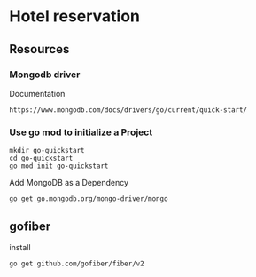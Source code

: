 # Hotel reservation

## Resources
### Mongodb driver
Documentation
```
https://www.mongodb.com/docs/drivers/go/current/quick-start/
```

### Use go mod to initialize a Project
```
mkdir go-quickstart
cd go-quickstart
go mod init go-quickstart
```
Add MongoDB as a Dependency
```
go get go.mongodb.org/mongo-driver/mongo
```

## gofiber
install
```
go get github.com/gofiber/fiber/v2
```
